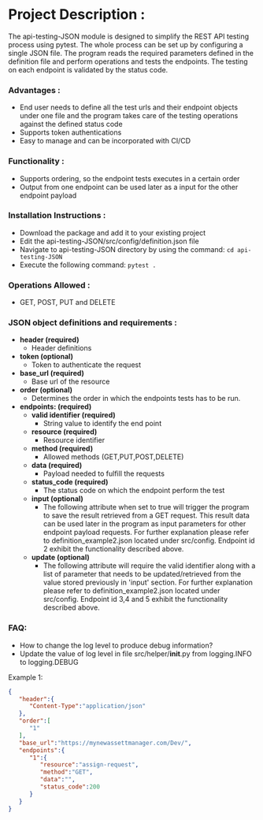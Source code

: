# Project Description :
The api-testing-JSON module is designed to simplify the REST API testing process using pytest. The whole process can be set up by configuring a single JSON file. The program reads the required parameters defined in the definition file and perform operations and tests the endpoints. The testing on each endpoint is validated by the status code.

### Advantages :
  - End user needs to define all the test urls and their endpoint objects under one file and the program takes care of the testing operations against the defined status code
  - Supports token authentications
  - Easy to manage and can be incorporated with CI/CD

### Functionality :
  - Supports ordering, so the endpoint tests executes in a certain order
  - Output from one endpoint can be used later as a input for the other endpoint payload

### Installation Instructions :
  - Download the package and add it to your existing project
  - Edit the api-testing-JSON/src/config/definition.json file
  - Navigate to api-testing-JSON directory by using the command:
  ```cd api-testing-JSON ```
  - Execute the following command:
  ```pytest . ```

### Operations Allowed :
  - GET, POST, PUT and DELETE

### JSON object definitions and requirements :

* **header (required)**
    * Header definitions
* **token (optional)**
    * Token to authenticate the request
* **base_url (required)**
    * Base url of the resource
* **order (optional)**
    * Determines the order in which the endpoints tests has to be run.
* **endpoints: (required)**
    * **valid identifier (required)**
        * String value to identify the end point  
    * **resource (required)**
        * Resource identifier
    * **method (required)**
        * Allowed methods (GET,PUT,POST,DELETE)
    * **data (required)**
        * Payload needed to fulfill the requests
    * **status_code (required)**
        * The status code on which the endpoint perform the test
    * **input (optional)**
        * The following attribute when set to true will trigger the program to save the result retrieved from a GET request. This result data can be used later in the program as input parameters for other endpoint payload requests. For further explanation please refer to definition_example2.json located under src/config. Endpoint id 2 exhibit the functionality described above.
    * **update (optional)**
        * The following attribute will require the valid identifier along with a list of parameter that needs to be updated/retrieved from the value stored previously in 'input' section. For further explanation please refer to definition_example2.json located under src/config. Endpoint id 3,4 and 5 exhibit the functionality described above.

### FAQ:

- How to change the log level to produce debug information?
- Update the value of log level in file src/helper/__init__.py from logging.INFO to logging.DEBUG


Example 1:
``` json
{
   "header":{
      "Content-Type":"application/json"
   },
   "order":[
      "1"
   ],
   "base_url":"https://mynewassettmanager.com/Dev/",
   "endpoints":{
      "1":{
         "resource":"assign-request",
         "method":"GET",
         "data":"",
         "status_code":200
      }
   }
}
